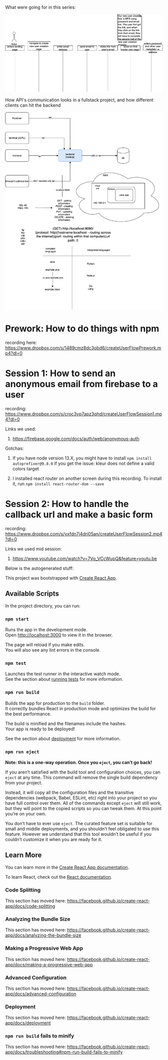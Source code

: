 What were going for in this series: 

<img src="https://raw.githubusercontent.com/madthad91/internHacks2020CreateUserFlow/master/imgs/createUserSequenceDiagram.png"/>

How API's communication looks in a fullstack project, and how different clients can hit the backend

<img src="https://raw.githubusercontent.com/madthad91/internHacks2020CreateUserFlow/master/imgs/ApiFlow.png"/>

<H1>Prework: How to do things with npm</H1>

recording here: https://www.dropbox.com/s/1489cmz8dc3obd6/createUserFlowPrework.mp4?dl=0

<H1>Session 1: How to send an anonymous email from firebase to a user</H1>

recording: https://www.dropbox.com/s/croc3vp7apz3qhd/createUserFlowSession1.mp4?dl=0

Links we used:

1) https://firebase.google.com/docs/auth/web/anonymous-auth

Gotchas:

1) If you have node version 13.X, you might have to install `npm install autoprefixer@9.8.0` if you get the issue: kleur does not define a valid colors target 

2) I installed react router on another screen during this recording. To install it, run `npm install react-router-dom --save`

<H1>Session 2: How to handle the callback url and make a basic form</H1>

recording: https://www.dropbox.com/s/yxfdn7j4dri05an/createUserFlowSession2.mp4?dl=0

Links we used mid session:

1) https://www.youtube.com/watch?v=7Vo_VCcWupQ&feature=youtu.be


Below is the autogenerated stuff:

This project was bootstrapped with [Create React App](https://github.com/facebook/create-react-app).

## Available Scripts

In the project directory, you can run:

### `npm start`

Runs the app in the development mode.<br />
Open [http://localhost:3000](http://localhost:3000) to view it in the browser.

The page will reload if you make edits.<br />
You will also see any lint errors in the console.

### `npm test`

Launches the test runner in the interactive watch mode.<br />
See the section about [running tests](https://facebook.github.io/create-react-app/docs/running-tests) for more information.

### `npm run build`

Builds the app for production to the `build` folder.<br />
It correctly bundles React in production mode and optimizes the build for the best performance.

The build is minified and the filenames include the hashes.<br />
Your app is ready to be deployed!

See the section about [deployment](https://facebook.github.io/create-react-app/docs/deployment) for more information.

### `npm run eject`

**Note: this is a one-way operation. Once you `eject`, you can’t go back!**

If you aren’t satisfied with the build tool and configuration choices, you can `eject` at any time. This command will remove the single build dependency from your project.

Instead, it will copy all the configuration files and the transitive dependencies (webpack, Babel, ESLint, etc) right into your project so you have full control over them. All of the commands except `eject` will still work, but they will point to the copied scripts so you can tweak them. At this point you’re on your own.

You don’t have to ever use `eject`. The curated feature set is suitable for small and middle deployments, and you shouldn’t feel obligated to use this feature. However we understand that this tool wouldn’t be useful if you couldn’t customize it when you are ready for it.

## Learn More

You can learn more in the [Create React App documentation](https://facebook.github.io/create-react-app/docs/getting-started).

To learn React, check out the [React documentation](https://reactjs.org/).

### Code Splitting

This section has moved here: https://facebook.github.io/create-react-app/docs/code-splitting

### Analyzing the Bundle Size

This section has moved here: https://facebook.github.io/create-react-app/docs/analyzing-the-bundle-size

### Making a Progressive Web App

This section has moved here: https://facebook.github.io/create-react-app/docs/making-a-progressive-web-app

### Advanced Configuration

This section has moved here: https://facebook.github.io/create-react-app/docs/advanced-configuration

### Deployment

This section has moved here: https://facebook.github.io/create-react-app/docs/deployment

### `npm run build` fails to minify

This section has moved here: https://facebook.github.io/create-react-app/docs/troubleshooting#npm-run-build-fails-to-minify

